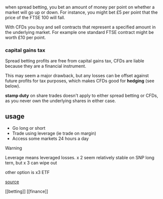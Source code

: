 
when spread betting, you bet an amount of money per point on whether a market will go up or down. 
For instance, you might bet £5 per point that the price of the FTSE 100 will fall. 

With CFDs you buy and sell contracts that represent a specified amount in the underlying market.
For example one standard FTSE contract might be worth £10 per point.
### capital gains tax
Spread betting profits are free from capital gains tax, 
CFDs are liable because they are a financial instrument. 

This may seem a major drawback, but any losses can be offset against future profits for tax purposes, which makes CFDs good for **hedging** (see below).

**stamp duty** on share trades doesn't apply to either spread betting or CFDs, as you never own the underlying shares in either case.

## usage
- Go long or short
- Trade using leverage (ie trade on margin)
- Access some markets 24 hours a day

> [!WARNING]
> Leverage means leveraged losses.
> x 2 seem relatively stable on SNP long tern, but x 3 can wipe out

other option is x3 ETF

[source](https://www.ig.com/uk/ig-academy/spread-betting-and-cfds/how-CFDs-differ-from-spread-betting#:~:text=As%20mentioned%20earlier%20in%20this,amount%20in%20the%20underlying%20market.)

[[betting]]
[[finance]]